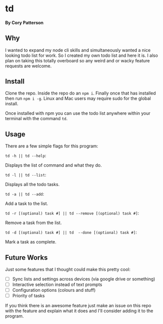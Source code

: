 # td

#### By Cory Patterson

## Why

I wanted to expand my node cli skills and simultaneously wanted a nice looking todo list for work. So I created my own todo list and here it is. I also plan on taking this totally overboard so any weird and or wacky feature requests are welcome.

## Install

Clone the repo.
Inside the repo do an `npm i`.
Finally once that has installed then run `npm i -g`.
Linux and Mac users may require sudo for the global install.

Once installed with npm you can use the todo list anywhere within your terminal with the command `td`.

## Usage

There are a few simple flags for this program:

`td -h || td --help`:

Displays the list of command and what they do.

`td -l || td --list`:

Displays all the todo tasks.

`td -a || td --add`:

Add a task to the list.

`td -r [(optional) task #] || td --remove [(optional) task #]`:

Remove a task from the list.

`td -d [(optional) task #] || td  --done [(optional) task #]`:

Mark a task as complete.

## Future Works

Just some features that I thought could make this pretty cool:

- [ ] Sync lists and settings across devices (via google drive or something)
- [ ] Interactive selection instead of text prompts
- [ ] Configuration options (colours and stuff)
- [ ] Priority of tasks

If you think there is an awesome feature just make an issue on this repo with the feature and explain what it does and I'll consider adding it to the program.
